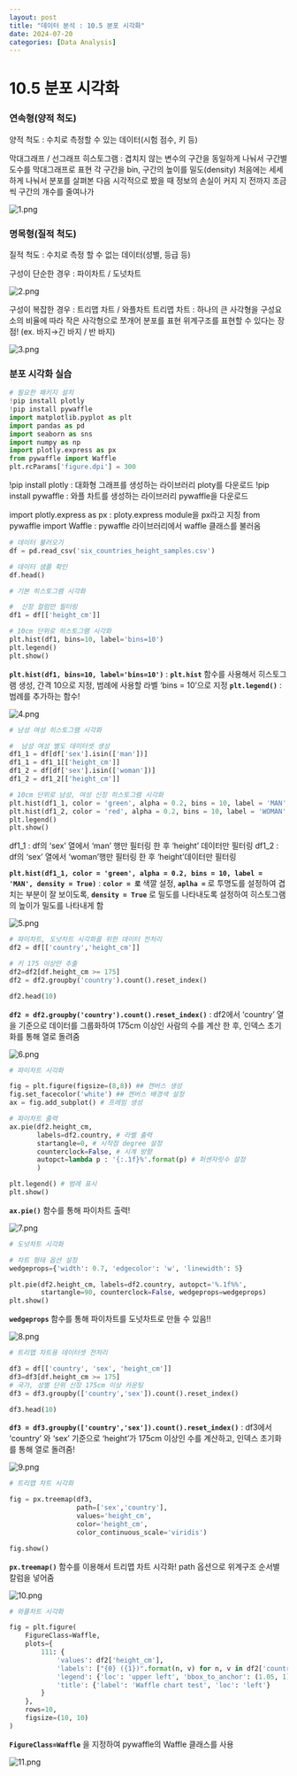 ```yaml
---
layout: post
title: "데이터 분석 : 10.5 분포 시각화"
date: 2024-07-20
categories: [Data Analysis]
---
```

# 10.5 분포 시각화

### 연속형(양적 척도)

양적 척도 : 수치로 측정할 수 있는 데이터(시험 점수, 키 등)

막대그래프 / 선그래프
히스토그램 : 겹치지 않는 변수의 구간을 동일하게 나눠서 구간별 도수를 막대그래프로 표현
                         각 구간을 bin, 구간의 높이를 밀도(density)
                          처음에는 세세하게 나눠서 분포를 살펴본 다음 시각적으로 봤을 때 정보의 손실이 커지                  지 전까지 조금씩 구간의 개수를 줄여나가

![1.png](/assets/img/posts/10.5/1.png)

### 명목형(질적 척도)

질적 척도 : 수치로 측정 할 수 없는 데이터(성별, 등급 등)

구성이 단순한 경우 : 파이차트 / 도넛차트

![2.png](/assets/img/posts/10.5/2.png)

구성이 복잡한 경우 : 트리맵 차트 / 와플차트
트리맵 차트 : 하나의 큰 사각형을 구성요소의 비율에 따라 작은 사각형으로 쪼개어 분포를 표현
                         위계구조를 표현할 수 있다는 장점! (ex. 바지→긴 바지 / 반 바지)

![3.png](/assets/img/posts/10.5/3.png)

### 분포 시각화 실습

```python
# 필요한 패키지 설치
!pip install plotly
!pip install pywaffle
import matplotlib.pyplot as plt
import pandas as pd
import seaborn as sns
import numpy as np
import plotly.express as px
from pywaffle import Waffle
plt.rcParams['figure.dpi'] = 300
```

!pip install plotly : 대화형 그래프를 생성하는 라이브러리 ploty를 다운로드
!pip install pywaffle : 와플 차트를 생성하는 라이브러리 pywaffle을 다운로드 

import plotly.express as px : ploty.express module을 px라고 지칭
from pywaffle import Waffle : pywaffle 라이브러리에서 waffle 클래스를 불러옴

```python
# 데이터 불러오기
df = pd.read_csv('six_countries_height_samples.csv')

# 데이터 샘플 확인
df.head()
```

```python
# 기본 히스토그램 시각화

#  신장 컬럼만 필터링
df1 = df[['height_cm']]

# 10cm 단위로 히스토그램 시각화
plt.hist(df1, bins=10, label='bins=10')
plt.legend()
plt.show()
```

**`plt.hist(df1, bins=10, label='bins=10')`** : **`plt.hist`** 함수를 사용해서 히스토그램 생성, 간격 10으로 지정, 범례에 사용할 라벨 ‘bins = 10’으로 지정
**`plt.legend()`** : 범례를 추가하는 함수!

![4.png](/assets/img/posts/10.5/4.png)

```python
# 남성 여성 히스토그램 시각화

#  남성 여성 별도 데이터셋 생성
df1_1 = df[df['sex'].isin(['man'])]
df1_1 = df1_1[['height_cm']]
df1_2 = df[df['sex'].isin(['woman'])]
df1_2 = df1_2[['height_cm']]

# 10cm 단위로 남성, 여성 신장 히스토그램 시각화
plt.hist(df1_1, color = 'green', alpha = 0.2, bins = 10, label = 'MAN', density = True)
plt.hist(df1_2, color = 'red', alpha = 0.2, bins = 10, label = 'WOMAN', density = True)
plt.legend()
plt.show()
```

df1_1 : df의 ‘sex’ 열에서 ‘man’ 행만 필터링 한 후 ‘height’ 데이터만 필터링
df1_2 : df의 ‘sex’ 열에서 ‘woman’행만 필터링 한 후 ‘height’데이터만 필터링 

**`plt.hist(df1_1, color = 'green', alpha = 0.2, bins = 10, label = 'MAN', density = True)`** : **`color = 로`** 색깔 설정, **`aplha =`** 로 투명도를 설정하여 겹치는 부분이 잘 보이도록, **`density = True`** 로 밀도를 나타내도록 설정하여 히스토그램의 높이가 밀도를 나타내게 함

![5.png](/assets/img/posts/10.5/5.png)

```python
# 파이차트, 도넛차트 시각화를 위한 데이터 전처리
df2 = df[['country','height_cm']]

# 키 175 이상만 추출
df2=df2[df.height_cm >= 175]
df2 = df2.groupby('country').count().reset_index()

df2.head(10)
```

**`df2 = df2.groupby('country').count().reset_index()`** : df2에서 ‘country’ 열을 기준으로 데이터를 그룹화하여 175cm 이상인 사람의 수를 계산 한 후, 인덱스 초기화를 통해 열로 돌려줌

![6.png](/assets/img/posts/10.5/6.png)

```python
# 파이차트 시각화

fig = plt.figure(figsize=(8,8)) ## 캔버스 생성
fig.set_facecolor('white') ## 캔버스 배경색 설정
ax = fig.add_subplot() # 프레임 생성

# 파이차트 출력
ax.pie(df2.height_cm, 
       labels=df2.country, # 라벨 출력
       startangle=0, # 시작점 degree 설정
       counterclock=False, # 시계 방향
       autopct=lambda p : '{:.1f}%'.format(p) # 퍼센자릿수 설정
       )

plt.legend() # 범례 표시
plt.show()
```

**`ax.pie()`** 함수를 통해 파이차트 출력!

![7.png](/assets/img/posts/10.5/7.png)

```python
# 도넛차트 시각화

# 차트 형태 옵션 설정
wedgeprops={'width': 0.7, 'edgecolor': 'w', 'linewidth': 5}

plt.pie(df2.height_cm, labels=df2.country, autopct='%.1f%%', 
        startangle=90, counterclock=False, wedgeprops=wedgeprops)
plt.show()
```

**`wedgeprops`** 함수를 통해 파이차트를 도넛차트로 만들 수 있음!!

![8.png](/assets/img/posts/10.5/8.png)

```python
# 트리맵 차트용 데이터셋 전처리

df3 = df[['country', 'sex', 'height_cm']]
df3=df3[df.height_cm >= 175]
# 국가, 성별 단위 신장 175cm 이상 카운팅
df3 = df3.groupby(['country','sex']).count().reset_index()

df3.head(10)
```

**`df3 = df3.groupby(['country','sex']).count().reset_index()`** : df3에서 ‘country’ 와 ‘sex’ 기준으로 ‘height’가 175cm 이상인 수를 계산하고, 인덱스 초기화를 통해 열로 돌려줌!

![9.png](/assets/img/posts/10.5/9.png)

```python
# 트리맵 차트 시각화

fig = px.treemap(df3,
                 path=['sex','country'],
                 values='height_cm',
                 color='height_cm',
                 color_continuous_scale='viridis')

fig.show()
```

**`px.treemap()`** 함수를 이용해서 트리맵 차트 시각화!
path 옵션으로 위계구조 순서별 칼럼을 넣어줌

![10.png](/assets/img/posts/10.5/10.png)

```python
# 와플차트 시각화

fig = plt.figure(
    FigureClass=Waffle,
    plots={
        111: {
            'values': df2['height_cm'],
            'labels': ["{0} ({1})".format(n, v) for n, v in df2['country'].items()],
            'legend': {'loc': 'upper left', 'bbox_to_anchor': (1.05, 1), 'fontsize': 8},
            'title': {'label': 'Waffle chart test', 'loc': 'left'}
        }
    },
    rows=10,
    figsize=(10, 10) 
)
```

**`FigureClass=Waffle`** 을 지정하여 pywaffle의 Waffle 클래스를 사용

![11.png](/assets/img/posts/10.5/11.png)